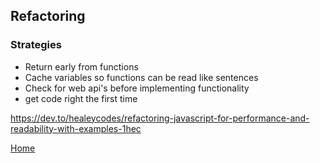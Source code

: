 ## Refactoring

### Strategies
  - Return early from functions
  - Cache variables so functions can be read like sentences
  - Check for web api's before implementing functionality
  - get code right the first time

  https://dev.to/healeycodes/refactoring-javascript-for-performance-and-readability-with-examples-1hec

[Home](../README.md)